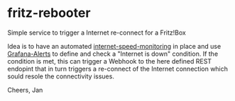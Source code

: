 # fritz-rebooter
Simple service to trigger a Internet re-connect for a Fritz!Box

Idea is to have an automated [internet-speed-monitoring](https://github.com/sthuber90/docker-speedtest) in place and use [Grafana-Alerts](https://grafana.com/docs/grafana/latest/alerting/) to define and check a "Internet is down" condition. If the condition is met, this can trigger a Webhook to the here defined REST endopint that in turn triggers a re-connect of the Internet connection which sould resole the connectivity issues.

Cheers,
Jan
